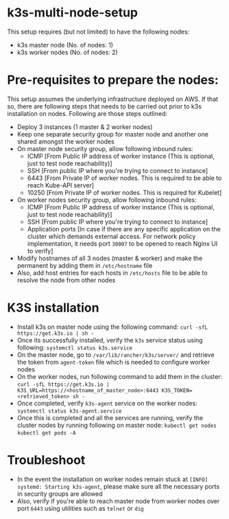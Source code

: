 # k3s-multi-node-setup
This setup requires (but not limited) to have the following nodes:

- k3s master node (No. of nodes: 1)
- k3s worker nodes (No. of nodes: 2)

# Pre-requisites to prepare the nodes:
This setup assumes the underlying infrastructure deployed on AWS. If that so, there are following steps that needs to be carried out prior to k3s installation on nodes. Following are those steps outlined:

- Deploy 3 instances (1 master & 2 worker nodes)
- Keep one separate security group for master node and another one shared amongst the worker nodes
- On master node security group, allow following inbound rules:
  - ICMP  [From Public IP address of worker instance (This is optional, just to test node reachability)]
  - SSH   [From public IP where you're trying to connect to instance]
  - 6443  [From Private IP of worker nodes. This is required to be able to reach Kube-API server]
  - 10250 [From Private IP of worker nodes. This is required for Kubelet]
- On worker nodes security group, allow following inbound rules:
  - ICMP [From Public IP address of worker instance (This is optional, just to test node reachability)]
  - SSH  [From public IP where you're trying to connect to instance]
  - Application ports [In case if there are any specific application on the cluster which demands external access. For network policy implementation, it needs port `30007` to be opened to reach Nginx UI to verify]
- Modify hostnames of all 3 nodes (master & worker) and make the permanent by adding them in `/etc/hostname` file
- Also, add host entries for each hosts in `/etc/hosts` file to be able to resolve the node from other nodes

# K3S installation
- Install k3s on master node using the following command:
`curl -sfL https://get.k3s.io | sh -`
- Once its successfully installed, verify the `k3s` service status using following:
`systemctl status k3s.service`
- On the master node, go to `/var/lib/rancher/k3s/server/` and retrieve the token from `agent-token` file which is needed to configure worker nodes
- On the worker nodes, run following command to add them in the cluster:
`curl -sfL https://get.k3s.io | K3S_URL=https://<hostname_of_master_node>:6443 K3S_TOKEN=<retrieved_token> sh -`
- Once completed, verify `k3s-agent` service on the worker nodes:
`systemctl status k3s-agent.service`
- Once this is completed and all the services are running, verify the cluster nodes by running following on master node:
`kubectl get nodes`
`kubectl get pods -A`

# Troubleshoot
- In the event the installation on worker nodes remain stuck at `[INFO]  systemd: Starting k3s-agent`, please make sure all the necessary ports in security groups are allowed
- Also, verify if you're able to reach master node from worker nodes over port `6443` using utilities such as `telnet` or `dig`
